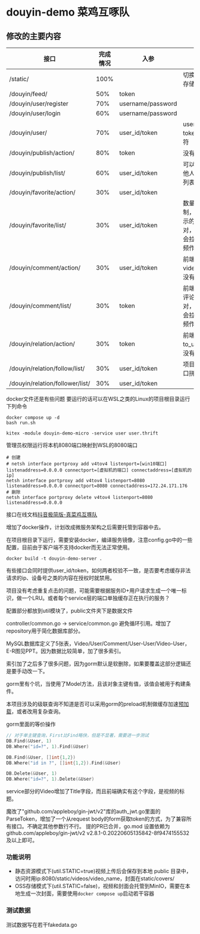 # douyin-demo 菜鸡互啄队

## 修改的主要内容

| 接口                              | 完成情况 | 入参                | 备注                          |
|---------------------------------|------|-------------------|-----------------------------|
| /static/                        | 100% |                   | 切换为OSS存储                    |
| /douyin/feed/                   | 50%  | token             |                             |
| /douyin/user/register           | 70%  | username/password |                             |
| /douyin/user/login              | 60%  | username/password |                             |
| /douyin/user/                   | 70%  | user_id/token     | user_id和token应该相符           | 
| /douyin/publish/action/         | 80%  | token             | 没有user_id                   |
| /douyin/publish/list/           | 60%  | user_id/token     | 可以拉取其他人的发布列表吗？              |
| /douyin/favorite/action/        | 30%  | user_id/token     |                             |
| /douyin/favorite/list/          | 30%  | user_id/token     | 数量无限制，前端显示的数量不对，刷视频会拉当前视频作者 |               
| /douyin/comment/action/         | 30%  | user_id/token     | 前端只给了video_id，没有user_id     |
| /douyin/comment/list/           | 30%  | token             | 前端显示的评论总数不对，刷视频会拉当前视频作者     |
| /douyin/relation/action/        | 30%  | token             | 前端只给了to_user_id，没有user_id   |
| /douyin/relation/follow/list/   | 30%  | user_id/token     | 项目文档接口拼错了吧                  |
| /douyin/relation/follower/list/ | 30%  | user_id/token     |                             |

docker文件还是有些问题
要运行的话可以在WSL之类的Linux的项目根目录运行下列命令
```shell
docker compose up -d
bash run.sh
```

```shell
kitex -module douyin-demo-micro -service user user.thrift
```

管理员权限运行将本机8080端口映射到WSL的8080端口
```shell
# 创建
# netsh interface portproxy add v4tov4 listenport=[win10端口] listenaddress=0.0.0.0 connectport=[虚拟机的端口] connectaddress=[虚拟机的ip]
netsh interface portproxy add v4tov4 listenport=8080 listenaddress=0.0.0.0 connectport=8080 connectaddress=172.24.171.176
# 删除
netsh interface portproxy delete v4tov4 listenport=8080 listenaddress=0.0.0.0
```

接口在线文档[抖音极简版-真菜鸡互啄队](https://www.apifox.cn/apidoc/project-1066782/api-22446795)

增加了docker操作，计划改成微服务架构之后需要托管到容器中去。

在项目根目录下运行，需要安装docker，编译服务镜像，注意config.go中的一些配置，目前由于客户端不支持docker而无法正常使用。
```shell
docker build -t douyin-demo-server .
```

有些接口会同时提供user_id/token，如何两者校验不一致，是否要考虑缓存非法请求的ip、设备号之类的内容在授权时就禁用。

项目没有考虑重复点击的问题，可能需要根据服务ID+用户请求生成一个唯一标识，做一个LRU。或者每个service层的端口单独缓存正在执行的服务？

配置部分都放到util模块了，public文件夹下是数据文件

controller/common.go -> service/common.go 避免循环引用。增加了repository用于简化数据库部分。

MySQL数据库定义了5张表，Video/User/Comment/User-User/Video-User，E-R图见PPT。因为数据比较简单，加了很多索引。

索引加了之后多了很多问题，因为gorm默认是软删除，如果要覆盖这部分逻辑还是要手动改一下。

gorm里有个坑，当使用了Model方法，且该对象主键有值，该值会被用于构建条件。

本项目涉及的级联查询不知道是否可以采用gorm的preload机制做缓存加速[预加载](https://gorm.io/zh_CN/docs/preload.html)，或者改用复杂查询。

gorm里面的等价操作
```go
// 对于单主键查询，First比Find略快，但是不显著，需要进一步测试
DB.Find(&User, 1)
DB.Where("id=?", 1).Find(&User)

DB.Find(&User, []int{1,2})
DB.Where("id in ?", []int{1,2}).Find(&User)

DB.Delete(&User, 1)
DB.Where("id=?", 1).Delete(&User)
```

service部分的Video增加了Title字段，而且前端确实有这个字段，是视频的标题。

魔改了"github.com/appleboy/gin-jwt/v2"库的auth_jwt.go里面的ParseToken，增加了一个从request body的form获取token的方式，为了兼容所有接口。不确定其他参数行不行。
提的PR已合并，go.mod 设置依赖为 github.com/appleboy/gin-jwt/v2 v2.8.1-0.20220605135842-8f9474155532 及以上即可。

### 功能说明

* 静态资源模式下(util.STATIC=true)视频上传后会保存到本地 public 目录中，访问时用ip:8080/static/videos/video_name，封面在static/covers/
* OSS存储模式下(util.STATIC=false)，视频和封面会托管到MinIO，需要在本地生成一次封面，需要使用```docker compose up```启动若干容器

### 测试数据

测试数据写在若干fakedata.go